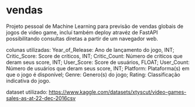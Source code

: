 # vendas
Projeto pessoal de Machine Learning para previsão de vendas globais de jogos de video game, incluí também deploy atravéz de FastAPI possibilitando consultas diretas a partir de um navegador web.

colunas utilizadas:
Year_of_Release: Ano de lançamento do jogo, INT;
Critic_Score: Score de críticos, INT;
Critic_Count: Número de criticos que deram seus score, INT;
User_Score: Score de usuários, FLOAT;
User_Count: Número de usuários que deram seus score, INT;
Platform: Plataforma(s) em que o jogo é disponível;
Genre: Genero(s) do jogo;
Rating: Classificação indicativa do jogo.


dataset utilizado: https://www.kaggle.com/datasets/xtyscut/video-games-sales-as-at-22-dec-2016csv

